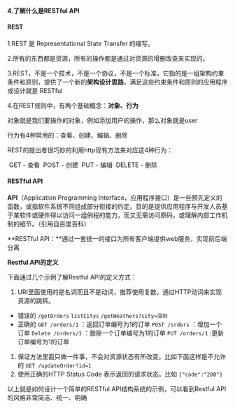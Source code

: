 #### 4.了解什么是RESTful API

#### REST

1.REST 是 Representational State Transfer 的缩写。

2.所有的东西都是资源，所有的操作都是通过对资源的增删改查来实现的。

3.REST，不是一个技术，不是一个协议，不是一个标准，它指的是一组架构约束条件和原则，提供了一个新的**架构设计思路**，满足这些约束条件和原则的应用程序或设计就是 RESTful

4.在REST规则中，有两个基础概念：**对象、行为**

对象就是我们要操作的对象，例如添加用户的操作，那么对象就是user

行为有4种常用的：查看、创建、编辑、删除

REST的提出者很巧妙的利用http现有方法来对应这4种行为：

​	GET - 查看
​	POST - 创建
​	PUT - 编辑
​	DELETE - 删除

#### RESTful API

**API**（Application Programming Interface，应用程序接口）是一些预先定义的函数，或指软件系统不同组成部分衔接的约定。目的是提供应用程序与开发人员基于某软件或硬件得以访问一组例程的能力，而又无需访问原码，或理解内部工作机制的细节。（引用自百度百科）

**RESTful API：**通过一套统一的接口为所有客户端提供web服务，实现前后端分离

**Restful API的定义**

下面通过几个示例了解Restful API的定义方式：

1. URI里面使用的是名词而且不是动词，推荐使用复数，通过HTTP动词来实现资源的跳转。

- 错误的
  `/getOrders`
  `listCitys`
  `/getWeathers?city=深圳`
- 正确的
  `GET /orders/1` ：返回订单编号为1的订单
  `POST /orders` ：增加一个订单
  `Delete /orders/1` ：删除一个订单编号为1的订单
  `PUT /orders/1` :更新订单编号为1的订单

1. 保证方法里面只做一件事，不会对资源状态有所改变。比如下面这样是不允许的
   `GET /updateOrder?id=1`
2. 使用正确的HTTP Status Code 表示返回的请求状态。比如
   `{"code":"200"}`

以上就是如何设计一个简单的RESTful API结构系统的示例，可以看到Restful API的风格非常简洁、统一、明确